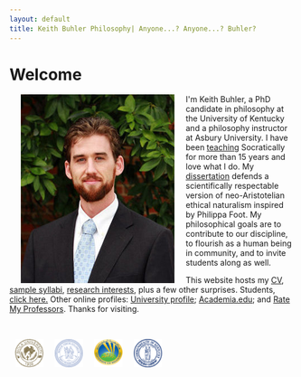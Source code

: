 ```yaml
---
layout: default
title: Keith Buhler Philosophy| Anyone...? Anyone...? Buhler? 
--- 
```


<p align="right">
<h1>Welcome</h1>
</p>

<img src="/img/keithbuhler-golden.png" alt="Keith Buhler" hspace="20px" align="left">  

I'm Keith Buhler, a PhD candidate in philosophy at the University of Kentucky and a philosophy instructor at Asbury University. I have been [teaching](/teaching) Socratically for more than 15 years and love what I do. My [dissertation](/research) defends a scientifically respectable version of neo-Aristotelian ethical naturalism inspired by Philippa Foot. My philosophical goals are to contribute to our discipline, to flourish as a human being in community, and to invite students along as well.

This website hosts my [CV](/Buhler-CV), [sample syllabi](/teaching), [research interests](/research), plus a few other surprises. Students, [click here.](/philosophy) Other online profiles: [University profile](https://philosophy.as.uky.edu/users/kebu226);  [Academia.edu](https://uky.academia.edu/KeithBuhler); and [Rate My Professors](http://www.ratemyprofessors.com/ShowRatings.jsp?tid=1822771). Thanks for visiting.


<br>

<img src="/img/seal-biola.png" alt="Biola" height="50" align="left" hspace="10px" width="50"> &nbsp;&nbsp;&nbsp; <img src="/img/seal-thi.png" alt="Torrey Honors" height="50" width="50" align="left" hspace="10px">  <img src="/img/seal-balamand.png" alt="Balamand" height="50" width="50" align="left" hspace="10px"> <img src="/img/seal-uk.png" alt="Kentucky" height="50" width="50" align="left" hspace="10px">  

<br>